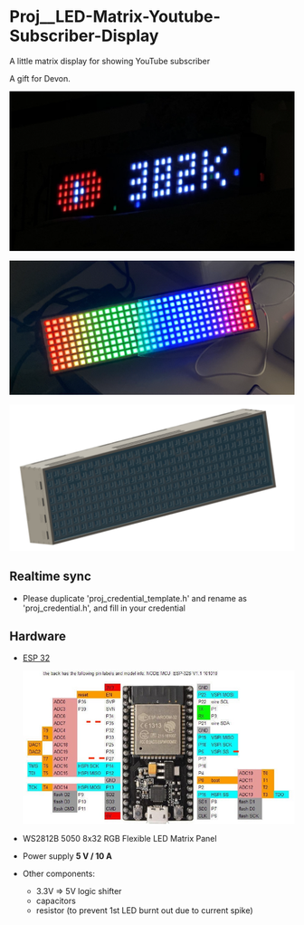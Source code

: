 # Proj__LED-Matrix-Youtube-Subscriber-Display
A little matrix display for showing YouTube subscriber

A gift for Devon.

![Image of demo](misc/demo.png)

![Image of test](misc/test.png)

![CAD model](misc/cad.png)

## Realtime sync
- Please duplicate 'proj_credential_template.h' and rename as 'proj_credential.h', and fill in your credential


## Hardware

- [ESP 32](https://github.com/playelek/pinout-doit-32devkitv1)

  ![Image of doit esp32 devkit](misc/FFVHETVJGNWW0IH.jpg)

- WS2812B 5050 8x32 RGB Flexible LED Matrix Panel
- Power supply **5 V / 10 A**
- Other components:
  - 3.3V => 5V logic shifter
  - capacitors
  - resistor (to prevent 1st LED burnt out due to current spike)

